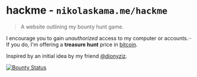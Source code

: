 # hackme - `nikolaskama.me/hackme`

> A website outlining my bounty hunt game.

I encourage you to gain *unauthorized* access to my computer or accounts.⋅⋅
If you do, I'm offering a **treasure hunt** price in [bitcoin](https://bitcoin.org/).

Inspired by an initial idea by my friend [@dionyziz](https://github.com/dionyziz).

[![Bounty Status](https://img.shields.io/badge/bounty-active-brightgreen.svg)](https://nikolaskama.me/hackme)
